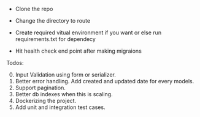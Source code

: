 * Clone the repo

* Change the directory to route

* Create required vitual environment if you want or else run requirements.txt for dependecy

* Hit health check end point after making migraions



Todos:

0. Input Validation using form or serializer.
1. Better error handling. Add created and updated date for every models.
2. Support pagination.
3. Better db indexes when this is scaling.
4. Dockerizing the project.
5. Add unit and integration test cases.

